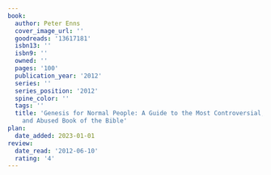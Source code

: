```yaml
---
book:
  author: Peter Enns
  cover_image_url: ''
  goodreads: '13617181'
  isbn13: ''
  isbn9: ''
  owned: ''
  pages: '100'
  publication_year: '2012'
  series: ''
  series_position: '2012'
  spine_color: ''
  tags: ''
  title: 'Genesis for Normal People: A Guide to the Most Controversial, Misunderstood,
    and Abused Book of the Bible'
plan:
  date_added: 2023-01-01
review:
  date_read: '2012-06-10'
  rating: '4'
---
```

